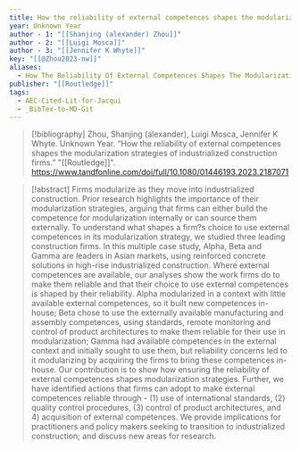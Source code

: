 ```yaml
---
title: How the reliability of external competences shapes the modularization strategies of industrialized construction firms
year: Unknown Year
author - 1: "[[Shanjing (alexander) Zhou]]"
author - 2: "[[Luigi Mosca]]"
author - 3: "[[Jennifer K Whyte]]"
key: "[[@Zhou2023-nw]]"
aliases:
  - How The Reliability Of External Competences Shapes The Modularization Strategies Of Industrialized Construction Firms
publisher: "[[Routledge]]"
tags:
  - AEC-Cited-Lit-for-Jacqui
  - _BibTex-to-MD-Git
---
```


> [!bibliography]
> Zhou, Shanjing (alexander), Luigi Mosca, Jennifer K Whyte. Unknown Year. “How the reliability of external competences shapes the modularization strategies of industrialized construction firms.” "[[Routledge]]". https://www.tandfonline.com/doi/full/10.1080/01446193.2023.2187071

> [!abstract]
> Firms modularize as they move into industrialized construction. Prior research highlights the importance of their modularization strategies, arguing that firms can either build the competence for modularization internally or can source them externally. To understand what shapes a firm?s choice to use external competences in its modularization strategy, we studied three leading construction firms. In this multiple case study, Alpha, Beta and Gamma are leaders in Asian markets, using reinforced concrete solutions in high-rise industrialized construction. Where external competences are available, our analyses show the work firms do to make them reliable and that their choice to use external competences is shaped by their reliability. Alpha modularized in a context with little available external competences, so it built new competences in-house; Beta chose to use the externally available manufacturing and assembly competences, using standards, remote monitoring and control of product architectures to make them reliable for their use in modularization; Gamma had available competences in the external context and initially sought to use them, but reliability concerns led to it modularizing by acquiring the firms to bring these competences in-house. Our contribution is to show how ensuring the reliability of external competences shapes modularization strategies. Further, we have identified actions that firms can adopt to make external competences reliable through -  (1) use of international standards, (2) quality control procedures, (3) control of product architectures, and 4) acquisition of external competences. We provide implications for practitioners and policy makers seeking to transition to industrialized construction; and discuss new areas for research.